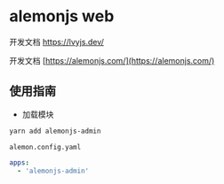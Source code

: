 # alemonjs web

开发文档 https://lvyjs.dev/

开发文档 [https://alemonjs.com/](https://alemonjs.com/)

## 使用指南

- 加载模块

```sh
yarn add alemonjs-admin
```

`alemon.config.yaml`

```yaml
apps:
  - 'alemonjs-admin'
```
